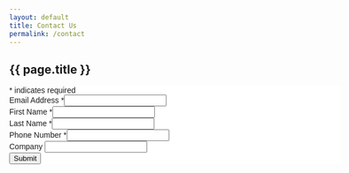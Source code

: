 ```yaml
---
layout: default
title: Contact Us
permalink: /contact
---
```

<div class="container-xxl">
  <div class="row">
    <div class="col">
    <h2>{{ page.title }}</h2>
    <div id="mc_embed_shell">
        <link href="//cdn-images.mailchimp.com/embedcode/classic-061523.css" rel="stylesheet" type="text/css">
    <style type="text/css">
            #mc_embed_signup{background:#fff; false;clear:left; font:14px Helvetica,Arial,sans-serif; width: 600px;}
            /* Add your own Mailchimp form style overrides in your site stylesheet or in this style block.
            We recommend moving this block and the preceding CSS link to the HEAD of your HTML file. */
    </style>
    <div id="mc_embed_signup">
        <form action="https://xandermar.us14.list-manage.com/subscribe/post?u=8dc879bc230148991f8698710&amp;id=0c7174b3f8&amp;f_id=00999fe1f0" method="post" id="mc-embedded-subscribe-form" name="mc-embedded-subscribe-form" class="validate" target="_blank">
            <div id="mc_embed_signup_scroll">
                <div class="indicates-required"><span class="asterisk">*</span> indicates required</div>
                <div class="mc-field-group"><label for="mce-EMAIL">Email Address <span class="asterisk">*</span></label><input type="email" name="EMAIL" class="required email" id="mce-EMAIL" required="" value=""></div><div class="mc-field-group"><label for="mce-FNAME">First Name <span class="asterisk">*</span></label><input type="text" name="FNAME" class="required text" id="mce-FNAME" required="" value=""></div><div class="mc-field-group"><label for="mce-LNAME">Last Name <span class="asterisk">*</span></label><input type="text" name="LNAME" class="required text" id="mce-LNAME" required="" value=""></div><div class="mc-field-group"><label for="mce-PHONE">Phone Number <span class="asterisk">*</span></label><input type="text" name="PHONE" class="REQ_CSS" id="mce-PHONE" value=""></div><div class="mc-field-group"><label for="mce-COMPANY">Company </label><input type="text" name="COMPANY" class=" text" id="mce-COMPANY" value=""></div>
            <div id="mce-responses" class="clear foot">
                <div class="response" id="mce-error-response" style="display: none;"></div>
                <div class="response" id="mce-success-response" style="display: none;"></div>
            </div>
        <div aria-hidden="true" style="position: absolute; left: -5000px;">
            /* real people should not fill this in and expect good things - do not remove this or risk form bot signups */
            <input type="text" name="b_8dc879bc230148991f8698710_0c7174b3f8" tabindex="-1" value="">
        </div>
            <div class="optionalParent">
                <div class="clear foot">
                    <input type="submit" name="subscribe" id="mc-embedded-subscribe" class="button" value="Submit">
                    <p style="margin: 0px auto;"></p>
                </div>
            </div>
        </div>
    </form>
    </div>
    <script type="text/javascript" src="//s3.amazonaws.com/downloads.mailchimp.com/js/mc-validate.js"></script><script type="text/javascript">(function($) {window.fnames = new Array(); window.ftypes = new Array();fnames[0]='EMAIL';ftypes[0]='email';fnames[1]='FNAME';ftypes[1]='text';fnames[2]='LNAME';ftypes[2]='text';fnames[4]='PHONE';ftypes[4]='phone';fnames[6]='COMPANY';ftypes[6]='text';fnames[3]='ADDRESS';ftypes[3]='address';fnames[5]='BIRTHDAY';ftypes[5]='birthday';}(jQuery));var $mcj = jQuery.noConflict(true);</script></div>
    </div>
  </div>
</div>

